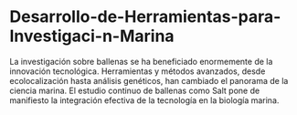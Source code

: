 # Desarrollo-de-Herramientas-para-Investigaci-n-Marina
La investigación sobre ballenas se ha beneficiado enormemente de la innovación tecnológica. Herramientas y métodos avanzados, desde ecolocalización hasta análisis genéticos, han cambiado el panorama de la ciencia marina. El estudio continuo de ballenas como Salt pone de manifiesto la integración efectiva de la tecnología en la biología marina.
